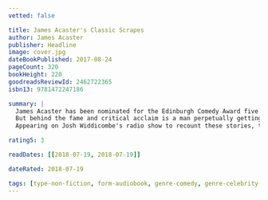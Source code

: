 ```yaml
---
vetted: false

title: James Acaster's Classic Scrapes
author: James Acaster
publisher: Headline
image: cover.jpg
dateBookPublished: 2017-08-24
pageCount: 320
bookHeight: 220
goodreadsReviewId: 2462722365
isbn13: 9781472247186

summary: |
  James Acaster has been nominated for the Edinburgh Comedy Award five times and has appeared on prime-time TV shows like MOCK THE WEEK, LIVE AT THE APOLLO and RUSSELL HOWARD'S STAND UP CENTRAL.
  But behind the fame and critical acclaim is a man perpetually getting into trouble. Whether it's disappointing a skydiving instructor mid-flight, hiding from thugs in a bush wearing a bright red dress, or annoying the Kettering Board Games club, a didgeridoo-playing conspiracy theorist and some bemused Christians, James is always finding new ways to embarrass himself.
  Appearing on Josh Widdicombe's radio show to recount these stories, the feature was christened 'James Acaster's classic scrapes'. Here, in his first book, James recounts these tales (including never-before-heard stories) along with self-penned drawings, in all their glorious stupidity.

rating5: 3

readDates: [[2018-07-19, 2018-07-19]]

dateRated: 2018-07-19

tags: [type-non-fiction, form-audiobook, genre-comedy, genre-celebrity-autobiography]
---
```

